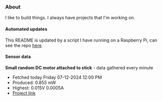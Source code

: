 ### About
I like to build things. I always have projects that I'm working on.

#### Automated updates
This README is updated by a script I have running on a Raspberry Pi, can see the repo [here](https://github.com/jdc-cunningham/raspi-git-repo-updater).

#### Sensor data


**Small random DC motor attached to stick** - data gathered every minute
- Fetched today Friday 07-12-2024 12:00 PM
- Produced: 0.855 mW
- Highest: 0.015V 0.0005A
- [Project link](https://github.com/jdc-cunningham/turbine-raspi)